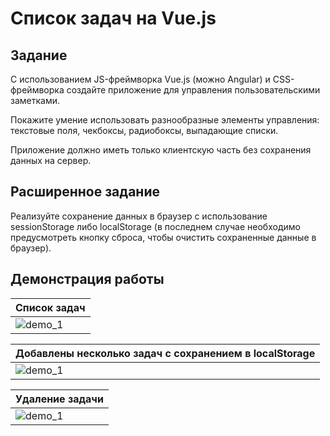 # Список задач на Vue.js

## Задание

С использованием JS-фреймворка Vue.js (можно Angular) и CSS-фреймворка создайте приложение для управления пользовательскими заметками.

Покажите умение использовать разнообразные элементы управления: текстовые поля, чекбоксы, радиобоксы, выпадающие списки.

Приложение должно иметь только клиентскую часть без сохранения данных на сервер.

## Расширенное задание 

Реализуйте сохранение данных в браузер с использование sessionStorage либо localStorage (в последнем случае необходимо предусмотреть кнопку сброса, чтобы очистить сохраненные данные в браузер).

## Демонстрация работы

| Список задач |
| ------------------------------------------------------------ |
| ![demo_1](https://gitlab.com/ISU-Applied-Computer-Science/5th-semester/interactive-content-scenarios/Task-list/-/raw/main/raw/demo_1.png?inline=false) |

| Добавлены несколько задач с сохранением в localStorage |
| ------------------------------------------------------------ |
| ![demo_1](https://gitlab.com/ISU-Applied-Computer-Science/5th-semester/interactive-content-scenarios/Task-list/-/raw/main/raw/demo_2.png?inline=false) |

| Удаление задачи |
| ------------------------------------------------------------ |
| ![demo_1](https://gitlab.com/ISU-Applied-Computer-Science/5th-semester/interactive-content-scenarios/Task-list/-/raw/main/raw/demo_3.png?inline=false) |


